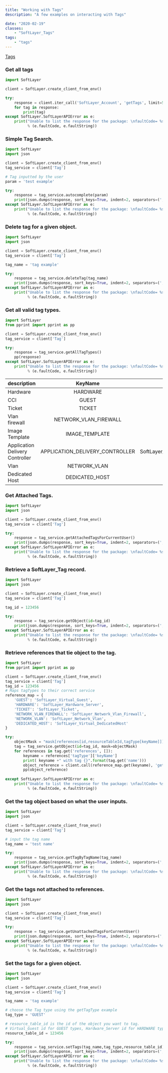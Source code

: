 ```yaml
---
title: "Working with Tags"
description: "A few examples on interacting with Tags"

date: "2020-02-19"
classes: 
    - "SoftLayer_Tags"    
tags:
    - "tags"
---
```


[Tags](https://https://sldn.softlayer.com/reference/services/SoftLayer_Tags/)

### Get all tags

```python
import SoftLayer

client = SoftLayer.create_client_from_env()

try:
    response = client.iter_call('SoftLayer_Account', 'getTags', limit=50)
    for tag in response:
        print(tag)
except SoftLayer.SoftLayerAPIError as e:
    print("Unable to list the response for the package: \nfaultCode= %s, \n \nfaultString= %s"
          % (e.faultCode, e.faultString))
```

### Simple Tag Search.

```python
import SoftLayer
import json

client = SoftLayer.create_client_from_env()
tag_service = client['Tag']

# Tag inputted by the user
param = 'test example'

try:
    response = tag_service.autocomplete(param)
    print(json.dumps(response, sort_keys=True, indent=2, separators=(',', ': ')))
except SoftLayer.SoftLayerAPIError as e:
    print("Unable to list the response for the package: \nfaultCode= %s, \n \nfaultString= %s"
          % (e.faultCode, e.faultString))
```

### Delete tag for a given object.

```python
import SoftLayer
import json

client = SoftLayer.create_client_from_env()
tag_service = client['Tag']

tag_name = 'tag example'

try:
    response = tag_service.deleteTag(tag_name)
    print(json.dumps(response, sort_keys=True, indent=2, separators=(',', ': ')))
except SoftLayer.SoftLayerAPIError as e:
    print("Unable to list the response for the package: \nfaultCode= %s, \n \nfaultString= %s"
          % (e.faultCode, e.faultString))
```

### Get all valid tag types.

```python
import SoftLayer
from pprint import pprint as pp

client = SoftLayer.create_client_from_env()
tag_service = client['Tag']

try:
    response = tag_service.getAllTagTypes()
    pp(response)
except SoftLayer.SoftLayerAPIError as e:
    print("Unable to list the response for the package: \nfaultCode= %s, \n \nfaultString= %s"
          % (e.faultCode, e.faultString))
```
| description                     | KeyName                         | Service                                           |
| -------------                   |:-------------:                  | -----:                                            |
| Hardware                        | HARDWARE                        | SoftLayer_Hardware_Server                         |
| CCI                             | GUEST                           | SoftLayer_Virtual_Guest                           |
| Ticket                          | TICKET                          | SoftLayer_Ticket                                  |
| Vlan firewall                   | NETWORK_VLAN_FIREWALL           | SoftLayer_Network_Vlan_Firewall                   |
| Image Template                  | IMAGE_TEMPLATE                  | SoftLayer_Block_Device_Template_Gruop             |
| Application Delivery Controller | APPLICATION_DELIVERY_CONTROLLER | SoftLayer_Network_Application_Delivery_Controller |
| Vlan                            | NETWORK_VLAN                    | SoftLayer_Network_Vlan                            |
| Dedicated Host                  | DEDICATED_HOST                  | SoftLayer_Virtual_DedicatedHost                   |


### Get Attached Tags.

```python
import SoftLayer
import json

client = SoftLayer.create_client_from_env()
tag_service = client['Tag']

try:
    response = tag_service.getAttachedTagsForCurrentUser()
    print(json.dumps(response, sort_keys=True, indent=2, separators=(',', ': ')))
except SoftLayer.SoftLayerAPIError as e:
    print("Unable to list the response for the package: \nfaultCode= %s, \n \nfaultString= %s"
          % (e.faultCode, e.faultString))
```

### Retrieve a SoftLayer_Tag record.

```python
import SoftLayer
import json

client = SoftLayer.create_client_from_env()
tag_service = client['Tag']

tag_id = 123456

try:
    response = tag_service.getObject(id=tag_id)
    print(json.dumps(response, sort_keys=True, indent=2, separators=(',', ': ')))
except SoftLayer.SoftLayerAPIError as e:
    print("Unable to list the response for the package: \nfaultCode= %s, \n \nfaultString= %s"
          % (e.faultCode, e.faultString))
```

### Retrieve references that tie object to the tag.

```python
import SoftLayer
from pprint import pprint as pp

client = SoftLayer.create_client_from_env()
tag_service = client['Tag']
tag_id = 123456
# Maps tagTypes to their correct service
reference_map = {
    'GUEST': 'SoftLayer_Virtual_Guest',
    'HARDWARE': 'SoftLayer_Hardware_Server',
    'TICKET': 'SoftLayer_Ticket',
    'NETWORK_VLAN_FIREWALL': 'SoftLayer_Network_Vlan_Firewall',
    'NETWORK_VLAN': 'SoftLayer_Network_Vlan',
    'DEDICATED_HOST': 'SoftLayer_Virtual_DedicatedHost'
}

try:
    objectMask = "mask[references[id,resourceTableId,tagType[keyName]]]"
    tag = tag_service.getObject(id=tag_id, mask=objectMask)
    for references in tag.get('references', []):
        keyname = references['tagType']['keyName']
        print( keyname +" with tag {}".format(tag.get('name')))
        object_reference = client.call(reference_map.get(keyname), 'getObject', id=references['resourceTableId'])
        pp(object_reference)
    
except SoftLayer.SoftLayerAPIError as e:
    print("Unable to list the response for the package: \nfaultCode= %s, \n \nfaultString= %s"
          % (e.faultCode, e.faultString))
```

### Get the tag object based on what the user inputs.

```python
import SoftLayer
import json

client = SoftLayer.create_client_from_env()
tag_service = client['Tag']

# input the tag name 
tag_name = 'test name'

try:
    response = tag_service.getTagByTagName(tag_name)
    print(json.dumps(response, sort_keys=True, indent=2, separators=(',', ': ')))
except SoftLayer.SoftLayerAPIError as e:
    print("Unable to list the response for the package: \nfaultCode= %s, \n \nfaultString= %s"
          % (e.faultCode, e.faultString))
```

### Get the tags not attached to references.

```python
import SoftLayer
import json

client = SoftLayer.create_client_from_env()
tag_service = client['Tag']

try:
    response = tag_service.getUnattachedTagsForCurrentUser()
    print(json.dumps(response, sort_keys=True, indent=2, separators=(',', ': ')))
except SoftLayer.SoftLayerAPIError as e:
    print("Unable to list the response for the package: \nfaultCode= %s, \n \nfaultString= %s"
          % (e.faultCode, e.faultString))
```

### Set the tags for a given object.

```python
import SoftLayer
import json

client = SoftLayer.create_client_from_env()
tag_service = client['Tag']

tag_name = 'tag example'

# choose the Tag type using the getTagType example 
tag_type = 'GUEST'

# resource_table_id is the id of the object you want to tag.
# Virtual_Guest id for GUEST types, Hardware_Server id for HARDWARE types, etc 
resource_table_id = 123456

try:
    response = tag_service.setTags(tag_name,tag_type,resource_table_id)
    print(json.dumps(response, sort_keys=True, indent=2, separators=(',', ': ')))
except SoftLayer.SoftLayerAPIError as e:
    print("Unable to list the response for the package: \nfaultCode= %s, \n \nfaultString= %s"
          % (e.faultCode, e.faultString))
```